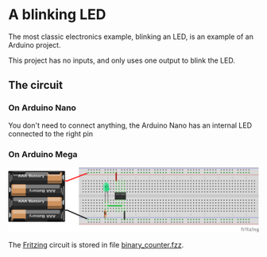 # A blinking LED

The most classic electronics example, blinking an LED, is an example of an
Arduino project.

This project has no inputs, and only uses one output to blink the LED.

## The circuit

### On Arduino Nano
You don't need to connect anything, the Arduino Nano has an internal LED
connected to the right pin

### On Arduino Mega
![The clinking LED breadboard](doc/blink_attiny_bb.png)

The [Fritzing](http://fritzing.org) circuit is stored in file
[binary_counter.fzz](doc/blink_attiny.fzz).
